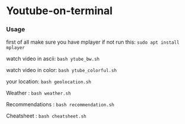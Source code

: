 # Youtube-on-terminal

### Usage

first of all make sure you have mplayer if not run this: `sudo apt install mplayer`

watch video in ascii: `bash ytube_bw.sh`

watch video in color: `bash ytube_colorful.sh`

your location: `bash geolocation.sh`

Weather : `bash weather.sh`

Recommendations : `bash recommendation.sh`

Cheatsheet : `bash cheatsheet.sh`